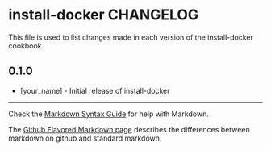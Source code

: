 install-docker CHANGELOG
========================

This file is used to list changes made in each version of the install-docker cookbook.

0.1.0
-----
- [your_name] - Initial release of install-docker

- - -
Check the [Markdown Syntax Guide](http://daringfireball.net/projects/markdown/syntax) for help with Markdown.

The [Github Flavored Markdown page](http://github.github.com/github-flavored-markdown/) describes the differences between markdown on github and standard markdown.

